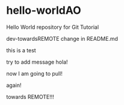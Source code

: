 # hello-worldAO
Hello World repository for Git Tutorial

dev-towardsREMOTE change in README.md


this is a test


try to add message
hola!


now I am going to pull!


again!

towards REMOTE!!!
